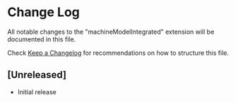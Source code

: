 # Change Log

All notable changes to the "machineModelIntegrated" extension will be documented in this file.

Check [Keep a Changelog](http://keepachangelog.com/) for recommendations on how to structure this file.

## [Unreleased]

- Initial release